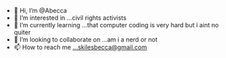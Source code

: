 - 👋 Hi, I’m @Abecca
- 👀 I’m interested in ...civil rights activists 
- 🌱 I’m currently learning ...that computer coding is very hard but i aint no quiter
- 💞️ I’m looking to collaborate on ...am i a nerd or not
- 📫 How to reach me ...skilesbecca@gmail.com

<!---
Abecca/Abecca is a ✨ special ✨ repository because its `README.md` (this file) appears on your GitHub profile.
You can click the Preview link to take a look at your changes.
--->
